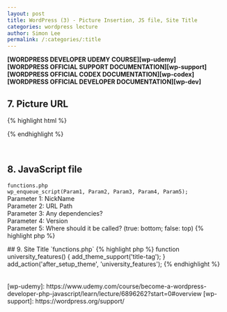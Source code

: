 ```yaml
---
layout: post
title: WordPress (3) - Picture Insertion, JS file, Site Title
categories: wordpress lecture
author: Simon Lee
permalink: /:categories/:title
---
```


<strong>[WORDPRESS DEVELOPER UDEMY COURSE][wp-udemy]</strong>  
<strong>[WORDPRESS OFFICIAL SUPPORT DOCUMENTATION][wp-support]</strong>  
<strong>[WORDPRESS OFFICIAL CODEX DOCUMENTATION][wp-codex]</strong>  
<strong>[WORDPRESS OFFICIAL DEVELOPER DOCUMENTATION][wp-dev]</strong>

## 7. Picture URL

{% highlight html %}

<div class="hero-slider__slide" style="background-image: url(<?php echo get_theme_file_uri('/images/bus.jpg') ?>);">

{% endhighlight %}

<br>

## 8. JavaScript file

`functions.php`  
`wp_enqueue_script(Param1, Param2, Param3, Param4, Param5);`  
Parameter 1: NickName  
Parameter 2: URL Path  
Parameter 3: Any dependencies?  
Parameter 4: Version  
Parameter 5: Where should it be called? (true: bottom; false: top)
{% highlight php %}

<?php 
    function university_files() {
        wp_enqueue_script('main-university-js', get_theme_file_uri('/js/scripts-bundled.js'), NULL, '1.0', true);
    };
    add_action('wp_enqueue_scripts', 'university_files');


{% endhighlight %}

<br>

## 9. Site Title

`functions.php`
{% highlight php %}

    function university_features() {
        add_theme_support('title-tag');
    }
    add_action('after_setup_theme', 'university_features');

{% endhighlight %}

<br>
<br>
<br>

[wp-udemy]: https://www.udemy.com/course/become-a-wordpress-developer-php-javascript/learn/lecture/6896262?start=0#overview
[wp-support]: https://wordpress.org/support/
